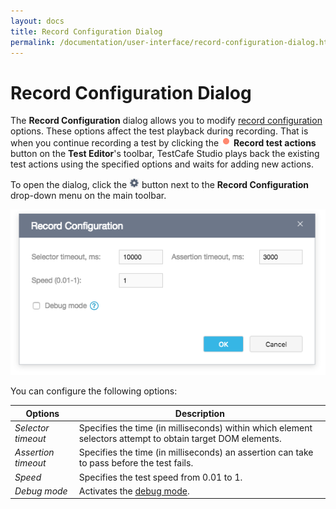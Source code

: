 ```yaml
---
layout: docs
title: Record Configuration Dialog
permalink: /documentation/user-interface/record-configuration-dialog.html
---
```

# Record Configuration Dialog

The **Record Configuration** dialog allows you to modify [record configuration](../working-with-testcafe-studio/recording-tests/README.md#record-configurations) options. These options affect the test playback during recording. That is when you continue recording a test by clicking the ![Start recording a test](../../images/working-with-testcafe-studio/record-test-icon.png) **Record test actions** button on the **Test Editor**'s toolbar, TestCafe Studio plays back the existing test actions using the specified options and waits for adding new actions.

To open the dialog, click the ![Settings button](../../images/working-with-testcafe-studio/settings-icon.png) button next to the **Record Configuration** drop-down menu on the main toolbar.

![Record Configuration Dialog](../../images/user-interface/dialogs/record-configuration-dialog.png)

You can configure the following options:

Options           | Description
----------------- | -------------
*Selector timeout*  | Specifies the time (in milliseconds) within which element selectors attempt to obtain target DOM elements.
*Assertion timeout* | Specifies the time (in milliseconds) an assertion can take to pass before the test fails.
*Speed*             | Specifies the test speed from 0.01 to 1.
*Debug mode*        | Activates the [debug mode](../working-with-testcafe-studio/debugging-tests.md#debugging-recorded-tests).